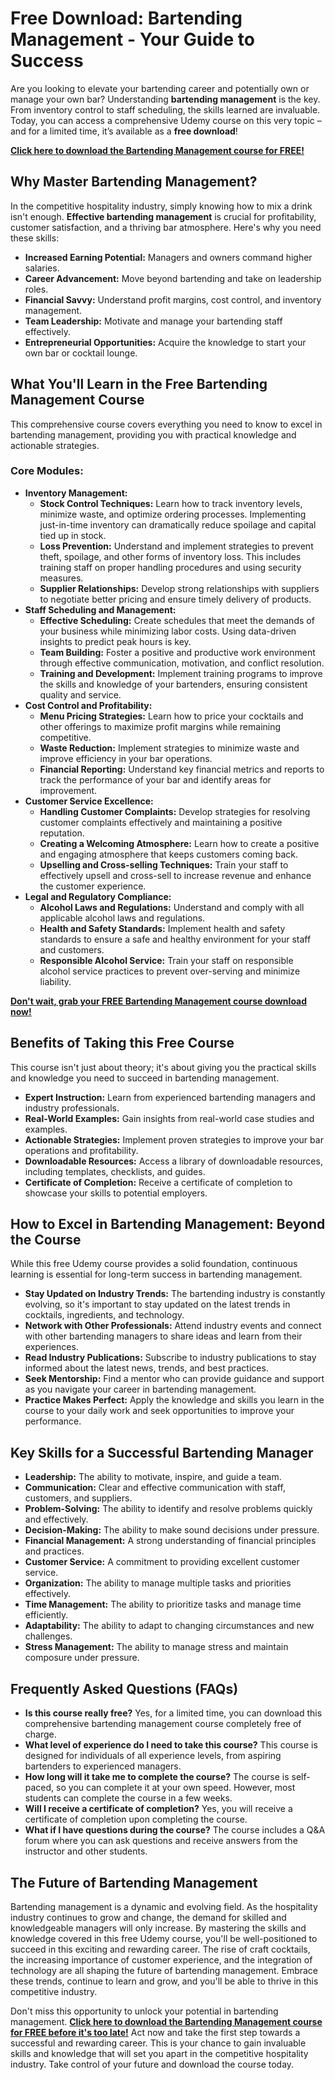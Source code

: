 # Free Download: Bartending Management - Your Guide to Success

Are you looking to elevate your bartending career and potentially own or manage your own bar? Understanding **bartending management** is the key. From inventory control to staff scheduling, the skills learned are invaluable. Today, you can access a comprehensive Udemy course on this very topic – and for a limited time, it’s available as a **free download**!

[**Click here to download the Bartending Management course for FREE!**](https://udemywork.com/bartending-management)

## Why Master Bartending Management?

In the competitive hospitality industry, simply knowing how to mix a drink isn't enough. **Effective bartending management** is crucial for profitability, customer satisfaction, and a thriving bar atmosphere. Here's why you need these skills:

*   **Increased Earning Potential:** Managers and owners command higher salaries.
*   **Career Advancement:** Move beyond bartending and take on leadership roles.
*   **Financial Savvy:** Understand profit margins, cost control, and inventory management.
*   **Team Leadership:** Motivate and manage your bartending staff effectively.
*   **Entrepreneurial Opportunities:** Acquire the knowledge to start your own bar or cocktail lounge.

## What You'll Learn in the Free Bartending Management Course

This comprehensive course covers everything you need to know to excel in bartending management, providing you with practical knowledge and actionable strategies.

### Core Modules:

*   **Inventory Management:**
    *   **Stock Control Techniques:** Learn how to track inventory levels, minimize waste, and optimize ordering processes. Implementing just-in-time inventory can dramatically reduce spoilage and capital tied up in stock.
    *   **Loss Prevention:** Understand and implement strategies to prevent theft, spoilage, and other forms of inventory loss. This includes training staff on proper handling procedures and using security measures.
    *   **Supplier Relationships:** Develop strong relationships with suppliers to negotiate better pricing and ensure timely delivery of products.
*   **Staff Scheduling and Management:**
    *   **Effective Scheduling:** Create schedules that meet the demands of your business while minimizing labor costs. Using data-driven insights to predict peak hours is key.
    *   **Team Building:** Foster a positive and productive work environment through effective communication, motivation, and conflict resolution.
    *   **Training and Development:** Implement training programs to improve the skills and knowledge of your bartenders, ensuring consistent quality and service.
*   **Cost Control and Profitability:**
    *   **Menu Pricing Strategies:** Learn how to price your cocktails and other offerings to maximize profit margins while remaining competitive.
    *   **Waste Reduction:** Implement strategies to minimize waste and improve efficiency in your bar operations.
    *   **Financial Reporting:** Understand key financial metrics and reports to track the performance of your bar and identify areas for improvement.
*   **Customer Service Excellence:**
    *   **Handling Customer Complaints:** Develop strategies for resolving customer complaints effectively and maintaining a positive reputation.
    *   **Creating a Welcoming Atmosphere:** Learn how to create a positive and engaging atmosphere that keeps customers coming back.
    *   **Upselling and Cross-selling Techniques:** Train your staff to effectively upsell and cross-sell to increase revenue and enhance the customer experience.
*   **Legal and Regulatory Compliance:**
    *   **Alcohol Laws and Regulations:** Understand and comply with all applicable alcohol laws and regulations.
    *   **Health and Safety Standards:** Implement health and safety standards to ensure a safe and healthy environment for your staff and customers.
    *   **Responsible Alcohol Service:** Train your staff on responsible alcohol service practices to prevent over-serving and minimize liability.

[**Don't wait, grab your FREE Bartending Management course download now!**](https://udemywork.com/bartending-management)

## Benefits of Taking this Free Course

This course isn't just about theory; it's about giving you the practical skills and knowledge you need to succeed in bartending management.

*   **Expert Instruction:** Learn from experienced bartending managers and industry professionals.
*   **Real-World Examples:** Gain insights from real-world case studies and examples.
*   **Actionable Strategies:** Implement proven strategies to improve your bar operations and profitability.
*   **Downloadable Resources:** Access a library of downloadable resources, including templates, checklists, and guides.
*   **Certificate of Completion:** Receive a certificate of completion to showcase your skills to potential employers.

## How to Excel in Bartending Management: Beyond the Course

While this free Udemy course provides a solid foundation, continuous learning is essential for long-term success in bartending management.

*   **Stay Updated on Industry Trends:** The bartending industry is constantly evolving, so it's important to stay updated on the latest trends in cocktails, ingredients, and technology.
*   **Network with Other Professionals:** Attend industry events and connect with other bartending managers to share ideas and learn from their experiences.
*   **Read Industry Publications:** Subscribe to industry publications to stay informed about the latest news, trends, and best practices.
*   **Seek Mentorship:** Find a mentor who can provide guidance and support as you navigate your career in bartending management.
*   **Practice Makes Perfect:** Apply the knowledge and skills you learn in the course to your daily work and seek opportunities to improve your performance.

## Key Skills for a Successful Bartending Manager

*   **Leadership:** The ability to motivate, inspire, and guide a team.
*   **Communication:** Clear and effective communication with staff, customers, and suppliers.
*   **Problem-Solving:** The ability to identify and resolve problems quickly and effectively.
*   **Decision-Making:** The ability to make sound decisions under pressure.
*   **Financial Management:** A strong understanding of financial principles and practices.
*   **Customer Service:** A commitment to providing excellent customer service.
*   **Organization:** The ability to manage multiple tasks and priorities effectively.
*   **Time Management:** The ability to prioritize tasks and manage time efficiently.
*   **Adaptability:** The ability to adapt to changing circumstances and new challenges.
*   **Stress Management:** The ability to manage stress and maintain composure under pressure.

## Frequently Asked Questions (FAQs)

*   **Is this course really free?** Yes, for a limited time, you can download this comprehensive bartending management course completely free of charge.
*   **What level of experience do I need to take this course?** This course is designed for individuals of all experience levels, from aspiring bartenders to experienced managers.
*   **How long will it take me to complete the course?** The course is self-paced, so you can complete it at your own speed. However, most students can complete the course in a few weeks.
*   **Will I receive a certificate of completion?** Yes, you will receive a certificate of completion upon completing the course.
*   **What if I have questions during the course?** The course includes a Q&A forum where you can ask questions and receive answers from the instructor and other students.

## The Future of Bartending Management

Bartending management is a dynamic and evolving field. As the hospitality industry continues to grow and change, the demand for skilled and knowledgeable managers will only increase. By mastering the skills and knowledge covered in this free Udemy course, you'll be well-positioned to succeed in this exciting and rewarding career. The rise of craft cocktails, the increasing importance of customer experience, and the integration of technology are all shaping the future of bartending management. Embrace these trends, continue to learn and grow, and you'll be able to thrive in this competitive industry.

Don't miss this opportunity to unlock your potential in bartending management. **[Click here to download the Bartending Management course for FREE before it's too late!](https://udemywork.com/bartending-management)** Act now and take the first step towards a successful and rewarding career. This is your chance to gain invaluable skills and knowledge that will set you apart in the competitive hospitality industry. Take control of your future and download the course today.
